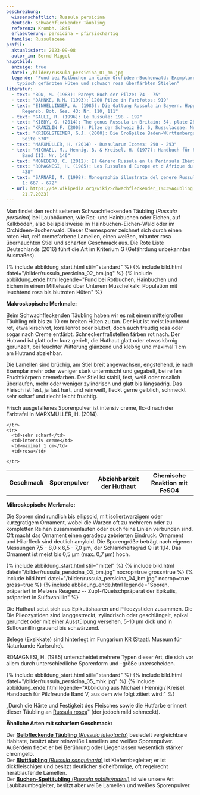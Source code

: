 ```yaml
---
beschreibung:
  wissenschaftlich: Russula persicina
  deutsch: Schwachfleckender Täubling
  referenz: Krombh. 1845
  erlaeuterung: persicina = pfirsischartig
  familie: Russulaceae
profil:
  aktualisiert: 2023-09-08
  autor_in: Bernd Miggel
hauptbild:
  anzeige: true
  datei: /bilder/russula_persicina_01_bm.jpg
  legende: "Fund bei Rotbuchen in einem Orchideen-Buchenwald: Exemplare mit
    typisch gefärbten Hüten und schwach rosa überfärbten Stielen"
literatur:
  - text: "BON, M. (1988): Pareys Buch der Pilze: 74 - 75"
  - text: "DÄHNKE, R.M. (1993): 1200 Pilze in Farbfotos: 919"
  - text: "EINHELLINGER, A. (1985): Die Gattung Russula in Bayern. Hoppea, Denkschr.
      Regensb. Bot. Ges. 43: Nr. 110, 111"
  - text: "GALLI, R. (1996): Le Russule: 198 - 199"
  - text: "KIBBY, G. (2014): The genus Russula in Britain: 54, plate 28"
  - text: "KRÄNZLIN F. (2005): Pilze der Schweiz Bd. 6, Russulaceae: Nr. 181"
  - text: "KRIEGLSTEINER, G.J. (2000): Die Großpilze Baden-Württembergs, Bd. 2:
      Seite 570"
  - text: "MARXMÜLLER, H. (2014) - Russularum Icones: 290 - 293"
  - text: "MICHAEL, M., Hennig, B. & Kreisel, H. (1977): Handbuch für Pilzfreunde
      Band III: Nr. 146"
  - text: "MONEDERO, C. (2012): El Género Russula en la Península Ibérica: 244 - 245"
  - text: "ROMAGNESI, H. (1985): Les Russules d ́Europe et d ́Afrique du Nord: 430 -
      438"
  - text: "SARNARI, M. (1998): Monographia illustrata del genere Russula in Europa
      1: 667 - 672"
  - url: https://de.wikipedia.org/wiki/Schwachfleckender_T%C3%A4ubling (abgerufen am
      21.7.2023)
---
```

Man findet den recht seltenen Schwachfleckenden Täubling (*Russula persicina*) bei Laubbäumen, wie Rot- und Hainbuchen oder Eichen, auf Kalkböden, also beispielsweise im Hainbuchen-Eichen-Wald oder im Orchideen-Buchenwald. Dieser Cremesporer zeichnet sich durch einen roten Hut, reif cremefarbene Lamellen, einen weißen, mitunter rosa überhauchten Stiel und scharfen Geschmack aus. Die Rote Liste Deutschlands (2016) führt die Art im Kriterium G (Gefährdung unbekannten Ausmaßes).

{% include abbildung_start.html stil="standard" %}
{% include bild.html datei="/bilder/russula_persicina_02_bm.jpg" %}
{% include abbildung_ende.html legende="Fund bei Rotbuchen, Hainbuchen und Eichen in einem Mittelwald über Unterem Muschelkalk: Population mit leuchtend rosa bis blutroten Hüten" %}

**Makroskopische Merkmale:**

Beim Schwachfleckenden Täubling haben wir es mit einem mittelgroßen Täubling mit bis zu 10 cm breiten Hüten zu tun. Der Hut ist meist leuchtend rot, etwa kirschrot, korallenrot oder blutrot, doch auch freudig rosa oder sogar nach Creme entfärbt. Schneckenfraßstellen färben rot nach. Der Hutrand ist glatt oder kurz gerieft, die Huthaut glatt oder etwas körnig gerunzelt, bei feuchter Witterung glänzend und klebrig und maximal 1 cm am Hutrand abziehbar.

Die Lamellen sind brüchig, am Stiel breit angewachsen, engstehend, je nach Exemplar mehr oder weniger stark untermischt und gegabelt, bei reifen Fruchtkörpern cremefarben. Der Stiel ist stabil, fest, weiß oder rosalich überlaufen, mehr oder weniger zylindrisch und glatt bis längsadrig. Das Fleisch ist fest, ja fast hart, und reinweiß, fleckt gerne gelblich, schmeckt sehr scharf und riecht leicht fruchtig.

Frisch ausgefallenes Sporenpulver ist intensiv creme, IIc-d nach der Farbtafel in MARXMÜLLER, H. (2014).

<div class="table-responsive">
  <table class="table taeubling">
    <tr>
      <th rowspan="2">Geschmack</th>
      <th rowspan="2">Sporenpulver</th>
      <th rowspan="2">Abziehbarkeit der Huthaut</th>
      <th colspan="3" class="text-center">Chemische Reaktion mit FeSO4</th>
    </tr>
    <tr>
      
      
    </tr>
    <tr>
      <td>sehr scharf</td>
      <td>intensiv creme</td>
      <td>maximal 1 cm</td>
      <td>rosa</td>
       
    </tr>
  </table>
</div>

**Mikroskopische Merkmale:**

Die Sporen sind rundlich bis ellipsoid, mit isoliertwarzigem oder kurzgratigem Ornament, wobei die Warzen oft zu mehreren oder zu kompletten Reihen zusammenlaufen oder duch feine Linien verbunden sind. Oft macht das Ornament einen geradezu zebrierten Eindruck. Ornament und Hilarfleck sind deutlich amyloid. Die Sporengröße beträgt nach eigenen Messungen 7,5 - 8,0 x 6,5 - 7,0 µm, der Schlankheitsgrad Q ist 1,14. Das Ornament ist meist bis 0,5 µm (max. 0,7 µm) hoch.

{% include abbildung_start.html stil="mittel" %}
{% include bild.html datei="/bilder/russula_persicina_03_bm.jpg" nocrop=true gross=true %}
{% include bild.html datei="/bilder/russula_persicina_04_bm.jpg" nocrop=true gross=true %}
{% include abbildung_ende.html legende="Sporen, präpariert in Melzers Reagenz -- Zupf-/Quetschpräparat der Epikutis, präpariert in Sulfovanillin" %}

Die Huthaut setzt sich aus Epikutishaaren und Pileozystiden zusammen. Die Die Pileozystiden sind langgestreckt, zylindrisch oder geschlängelt, apikal gerundet oder mit einer Ausstülpung versehen, 5-10 µm dick und in Sulfovanillin grauend bis schwärzend.

Belege (Exsikkate) sind hinterlegt im Fungarium KR (Staatl. Museum für Naturkunde Karlsruhe).

ROMAGNESI, H. (1985) unterscheidet mehrere Typen dieser Art, die sich vor allem durch unterschiedliche Sporenform und -größe unterscheiden.

{% include abbildung_start.html stil="standard" %}
{% include bild.html datei="/bilder/russula_persicina_05_mhk.jpg" %}
{% include abbildung_ende.html legende="Abbildung aus Michael / Hennig / Kreisel: Handbuch für Pilzfreunde Band V, aus dem wie folgt zitiert wird:" %}



„Durch die Härte und Festigkeit des Fleisches sowie die Hutfarbe erinnert dieser Täubling an [Russula rosea](/pilze/russula-rosea-harter-zinnobertäubling)" (der jedoch mild schmeckt).

**Ähnliche Arten mit scharfem Geschmack:**

Der [**Gelbfleckende Täubling** (*Russula luteotacta*)](/pilze/russula-luteotacta-gelbfleckender-täubling) besiedelt vergleichbare Habitate, besitzt aber reinweiße Lamellen und weißes Sporenpulver. Außerdem fleckt er bei Berührung oder Liegenlassen wesentlich stärker chromgelb.\
Der [**Bluttäubling** (*Russula sanguinaria*)](/pilze/russula-sanguinaria-blutroter-täubling-bluttäubling) ist Kiefernbegleiter; er ist dickfleischiger und besitzt deutlicher sichelförmige, oft regelrecht herablaufende Lamellen.\
Der [**Buchen-Speitäubling** (*Russula nobilis/mairei*)](/pilze/russula-nobilis-buchen-speitäubling) ist wie unsere Art Laubbaumbegleiter, besitzt aber weiße Lamellen und weißes Sporenpulver.